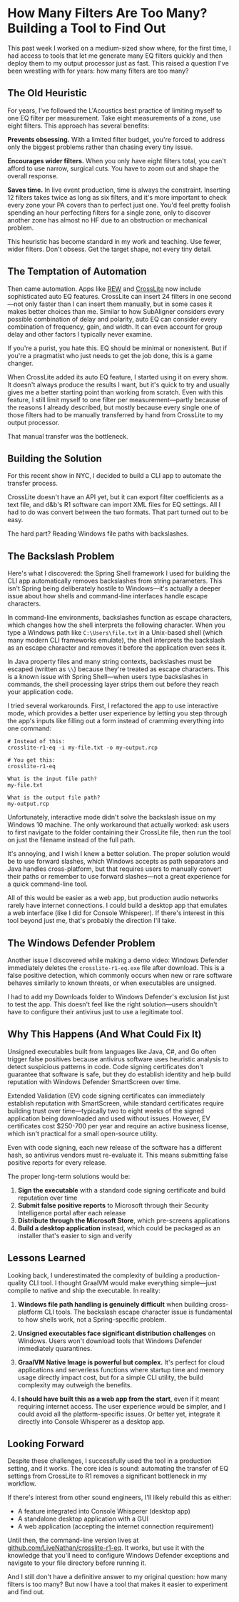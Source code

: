 # How Many Filters Are Too Many? Building a Tool to Find Out

This past week I worked on a medium-sized show where, for the first time, I had access to tools that let me generate
many EQ filters quickly and then deploy them to my output processor just as fast. This raised a question I've been
wrestling with for years: how many filters are too many?

## The Old Heuristic

For years, I've followed the L'Acoustics best practice of limiting myself to one EQ filter per measurement. Take eight
measurements of a zone, use eight filters. This approach has several benefits:

**Prevents obsessing.** With a limited filter budget, you're forced to address only the biggest problems rather than
chasing every tiny issue.

**Encourages wider filters.** When you only have eight filters total, you can't afford to use narrow, surgical cuts. You
have to zoom out and shape the overall response.

**Saves time.** In live event production, time is always the constraint. Inserting 12 filters takes twice as long as six
filters, and it's more important to check every zone your PA covers than to perfect just one. You'd feel pretty foolish
spending an hour perfecting filters for a single zone, only to discover another zone has almost no HF due to an
obstruction or mechanical problem.

This heuristic has become standard in my work and teaching. Use fewer, wider filters. Don't obsess. Get the target
shape, not every tiny detail.

## The Temptation of Automation

Then came automation. Apps like [REW](https://www.roomeqwizard.com/)
and [CrossLite](https://www.fmscience.com.br/en/crosslite.php) now include sophisticated auto EQ features. CrossLite can
insert 24 filters in one second—not only faster than I can insert them manually, but in some cases it makes better
choices than me. Similar to how SubAligner considers every possible combination of delay and polarity, auto EQ can
consider every combination of frequency, gain, and width. It can even account for group delay and other factors I
typically never examine.

If you're a purist, you hate this. EQ should be minimal or nonexistent. But if you're a pragmatist who just needs to get
the job done, this is a game changer.

When CrossLite added its auto EQ feature, I started using it on every show. It doesn't always produce the results I
want, but it's quick to try and usually gives me a better starting point than working from scratch. Even with this
feature, I still limit myself to one filter per measurement—partly because of the reasons I already described, but
mostly because every single one of those filters had to be manually transferred by hand from CrossLite to my output
processor.

That manual transfer was the bottleneck.

## Building the Solution

For this recent show in NYC, I decided to build a CLI app to automate the transfer process.

CrossLite doesn't have an API yet, but it can export filter coefficients as a text file, and d&b's R1 software can
import XML files for EQ settings. All I had to do was convert between the two formats. That part turned out to be easy.

The hard part? Reading Windows file paths with backslashes.

## The Backslash Problem

Here's what I discovered: the Spring Shell framework I used for building the CLI app automatically removes backslashes
from string parameters. This isn't Spring being deliberately hostile to Windows—it's actually a deeper issue about how
shells and command-line interfaces handle escape characters.

In command-line environments, backslashes function as escape characters, which changes how the shell interprets the
following character. When you type a Windows path like `C:\Users\file.txt` in a Unix-based shell (which many modern CLI
frameworks emulate), the shell interprets the backslash as an escape character and removes it before the application
even sees it.

In Java property files and many string contexts, backslashes must be escaped (written as `\\`) because they're treated
as escape characters. This is a known issue with Spring Shell—when users type backslashes in commands, the shell
processing layer strips them out before they reach your application code.

I tried several workarounds. First, I refactored the app to use interactive mode, which provides a better user
experience by letting you step through the app's inputs like filling out a form instead of cramming everything into one
command:

```
# Instead of this:
crosslite-r1-eq -i my-file.txt -o my-output.rcp

# You get this:
crosslite-r1-eq

What is the input file path?
my-file.txt

What is the output file path?
my-output.rcp
```

Unfortunately, interactive mode didn't solve the backslash issue on my Windows 10 machine. The only workaround that
actually worked: ask users to first navigate to the folder containing their CrossLite file, then run the tool on just
the filename instead of the full path.

It's annoying, and I wish I knew a better solution. The proper solution would be to use forward slashes, which Windows
accepts as path separators and Java handles cross-platform, but that requires users to manually convert their paths or
remember to use forward slashes—not a great experience for a quick command-line tool.

All of this would be easier as a web app, but production audio networks rarely have internet connections. I could build
a desktop app that emulates a web interface (like I did for Console Whisperer). If there's interest in this tool beyond
just me, that's probably the direction I'll take.

## The Windows Defender Problem

Another issue I discovered while making a demo video: Windows Defender immediately deletes the `crosslite-r1-eq.exe`
file after download. This is a false positive detection, which commonly occurs when new or rare software behaves
similarly to known threats, or when executables are unsigned.

I had to add my Downloads folder to Windows Defender's exclusion list just to test the app. This doesn't feel like the
right solution—users shouldn't have to configure their antivirus just to use a legitimate tool.

## Why This Happens (And What Could Fix It)

Unsigned executables built from languages like Java, C#, and Go often trigger false positives because antivirus software
uses heuristic analysis to detect suspicious patterns in code. Code signing certificates don't guarantee that software
is safe, but they do establish identity and help build reputation with Windows Defender SmartScreen over time.

Extended Validation (EV) code signing certificates can immediately establish reputation with SmartScreen, while standard
certificates require building trust over time—typically two to eight weeks of the signed application being downloaded
and used without issues. However, EV certificates cost $250-700 per year and require an active business license, which
isn't practical for a small open-source utility.

Even with code signing, each new release of the software has a different hash, so antivirus vendors must re-evaluate it.
This means submitting false positive reports for every release.

The proper long-term solutions would be:

1. **Sign the executable** with a standard code signing certificate and build reputation over time
2. **Submit false positive reports** to Microsoft through their Security Intelligence portal after each release
3. **Distribute through the Microsoft Store**, which pre-screens applications
4. **Build a desktop application** instead, which could be packaged as an installer that's easier to sign and verify

## Lessons Learned

Looking back, I underestimated the complexity of building a production-quality CLI tool. I thought GraalVM would make
everything simple—just compile to native and ship the executable. In reality:

1. **Windows file path handling is genuinely difficult** when building cross-platform CLI tools. The backslash escape
   character issue is fundamental to how shells work, not a Spring-specific problem.

2. **Unsigned executables face significant distribution challenges** on Windows. Users won't download tools that Windows
   Defender immediately quarantines.

3. **GraalVM Native Image is powerful but complex.** It's perfect for cloud applications and serverless functions where
   startup time and memory usage directly impact cost, but for a simple CLI utility, the build complexity may outweigh
   the benefits.

4. **I should have built this as a web app from the start**, even if it meant requiring internet access. The user
   experience would be simpler, and I could avoid all the platform-specific issues. Or better yet, integrate it directly
   into Console Whisperer as a desktop app.

## Looking Forward

Despite these challenges, I successfully used the tool in a production setting, and it works. The core idea is sound:
automating the transfer of EQ settings from CrossLite to R1 removes a significant bottleneck in my workflow.

If there's interest from other sound engineers, I'll likely rebuild this as either:

- A feature integrated into Console Whisperer (desktop app)
- A standalone desktop application with a GUI
- A web application (accepting the internet connection requirement)

Until then, the command-line version lives
at [github.com/LiveNathan/crosslite-r1-eq](https://github.com/LiveNathan/crosslite-r1-eq). It works, but use it with the
knowledge that you'll need to configure Windows Defender exceptions and navigate to your file directory before running
it.

And I still don't have a definitive answer to my original question: how many filters is too many? But now I have a tool
that makes it easier to experiment and find out.